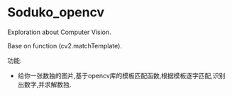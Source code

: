 # Soduko_opencv
Exploration about Computer Vision.

Base on function (cv2.matchTemplate).

功能:
- 给你一张数独的图片,基于opencv库的模板匹配函数,根据模板逐字匹配,识别出数字,并求解数独.
